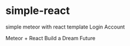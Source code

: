 # simple-react
simple meteor with react template Login Account

Meteor + React Build a Dream Future
